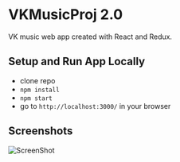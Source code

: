 # VKMusicProj 2.0
VK music web app created with React and Redux.

## Setup and Run App Locally
+ clone repo
+ `npm install`
+ `npm start`
+ go to `http://localhost:3000/` in your browser


## Screenshots

![ScreenShot](https://github.com/LyudmilaP/VKMusicProj/blob/master/app/media/screen.png)
